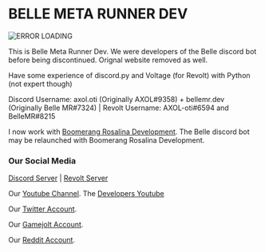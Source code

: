 # BELLE META RUNNER DEV

![ERROR LOADING](https://images-ext-1.discordapp.net/external/XQlzFjREXaxBxyJMtgQoNFWO7c7kww4ciqOm3QjsQYs/%3Fsize%3D1024/https/cdn.discordapp.com/avatars/938644797206433812/ba694305ab149c8b62eea45d4c281fcc.png)

This is Belle Meta Runner Dev. We were developers of the Belle discord bot before being discontinued. Orignal website removed as well.

Have some experience of discord.py and Voltage (for Revolt) with Python (not expert though)

Discord Username: axol.oti (Originally AXOL#9358) + bellemr.dev (Originally Belle MR#7324) | Revolt Username: AXOL-oti#6594 and BelleMR#8215

I now work with [Boomerang Rosalina Development](https://www.youtube.com/channel/UCLEGbDdFIcw1k2KTZJxJzEQ). The Belle discord bot may be relaunched with Boomerang Rosalina Development.

### Our Social Media

[Discord Server](https://discord.gg/WffwPReZG2) | [Revolt Server](https://rvlt.gg/QyF16g99)

Our [Youtube Channel](https://www.youtube.com/channel/UChBm9wK2m5SuFzAUuPHuULg). The [Developers Youtube](https://www.youtube.com/channel/UCCYCRAt1srptO3dc7eeN4Yw)

Our [Twitter Account](https://twitter.com/BelleMRdev).

Our [Gamejolt Account](https://gamejolt.com/@BelleMetaRunner).

Our [Reddit Account](https://www.reddit.com/user/BelleMR).